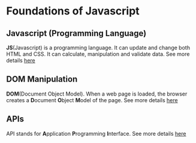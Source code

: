 # Foundations of Javascript

## Javascript (Programming Language)
**JS**(Javascript) is a programming language. It can update and change both HTML and CSS. It can calculate, manipulation and validate data.
See more details [here](./javascript.md)

## DOM Manipulation
**DOM**(Document Object Model). When a web page is loaded, the browser creates a **D**ocument **O**bject **M**odel of the page.
See more details [here](./DOM-Manipulation.md)

## APIs
API stands for **A**pplication **P**rogramming **I**nterface.
See more details [here](./web-APIs.md)